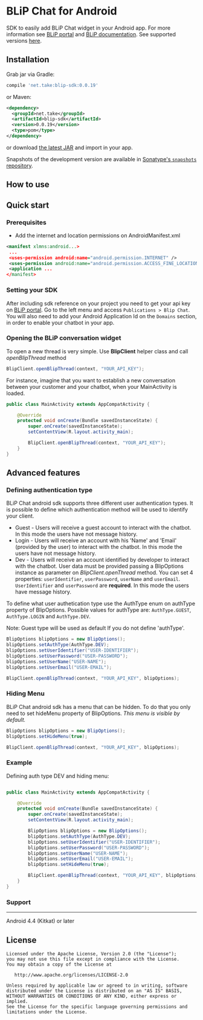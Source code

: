 
BLiP Chat for Android
======

SDK to easily add BLiP Chat widget in your Android app. For more information see [BLiP portal][1] and [BLiP documentation][2]. See supported versions [here](#support).

Installation
--------

Grab jar via Gradle:
```groovy
compile 'net.take:blip-sdk:0.0.19'
```

or Maven:
```xml
<dependency>
  <groupId>net.take</groupId>
  <artifactId>blip-sdk</artifactId>
  <version>0.0.19</version>
  <type>pom</type>
</dependency>
```

or download [the latest JAR][3] and import in your app.

Snapshots of the development version are available in [Sonatype's `snapshots` repository][snap].

How to use
-------------------------

## Quick start

### Prerequisites

* Add the internet and location permissions on AndroidManifest.xml

```xml
<manifest xlmns:android...>
 ...
 <uses-permission android:name="android.permission.INTERNET" />
 <uses-permission android:name="android.permission.ACCESS_FINE_LOCATION" />
 <application ...
</manifest>
```

### Setting your SDK

After including sdk reference on your project you need to get your api key on [BLiP portal][3]. Go to the left menu and access `Publications > Blip Chat`. You will also need to add your Android Application Id on the `Domains` section, in order to enable your chatbot in your app.

### Opening the BLiP conversation widget

To open a new thread is very simple. Use **BlipClient** helper class and call *openBlipThread* method

```java
BlipClient.openBlipThread(context, "YOUR_API_KEY");
```

For instance, imagine that you want to establish a new conversation between your customer and your chatbot, when your MainActivity is loaded.

```java
public class MainActivity extends AppCompatActivity {

    @Override
    protected void onCreate(Bundle savedInstanceState) {
        super.onCreate(savedInstanceState);
        setContentView(R.layout.activity_main);

        BlipClient.openBlipThread(context, "YOUR_API_KEY");
    }
}
```

## Advanced features

### Defining authentication type

BLiP Chat android sdk supports three different user authentication types. It is possible to define which authentication method will be used to identify your client.

* Guest - Users will receive a guest account to interact with the chatbot. In this mode the users have not message history.
* Login - Users will receive an account with his 'Name' and 'Email' (provided by the user) to interact with the chatbot. In this mode the users have not message history.
* Dev - Users will receive an account identified by developer to interact with the chatbot. User data must be provided passing a BlipOptions instance as parameter on *BlipClient.openThread* method. You can set 4 properties: `userIdentifier`, `userPassword`, `userName` and `userEmail`. `UserIdentifier` and `userPassword` are **required**. In this mode the users have message history.

To define what user authetication type use the AuthType enum on authType property of BlipOptions. Possible values for authType are: `AuthType.GUEST`, `AuthType.LOGIN` and `AuthType.DEV`.

Note: Guest type will be used as default If you do not define 'authType'.

```java
BlipOptions blipOptions = new BlipOptions();
blipOptions.setAuthType(AuthType.DEV);
blipOptions.setUserIdentifier("USER-IDENTIFIER");
blipOptions.setUserPassword("USER-PASSWORD");
blipOptions.setUserName("USER-NAME");
blipOptions.setUserEmail("USER-EMAIL");

BlipClient.openBlipThread(context, "YOUR_API_KEY", blipOptions);
```

### Hiding Menu

BLiP Chat android sdk has a menu that can be hidden. To do that you only need to set hideMenu property of BlipOptions. *This menu is visible by default.*

```java
BlipOptions blipOptions = new BlipOptions();
blipOptions.setHideMenu(true);

BlipClient.openBlipThread(context, "YOUR_API_KEY", blipOptions);
```

### Example 

Defining auth type DEV and hiding menu:

```java

public class MainActivity extends AppCompatActivity {

    @Override
    protected void onCreate(Bundle savedInstanceState) {
        super.onCreate(savedInstanceState);
        setContentView(R.layout.activity_main);

        BlipOptions blipOptions = new BlipOptions();
        blipOptions.setAuthType(AuthType.DEV);
        blipOptions.setUserIdentifier("USER-IDENTIFIER");
        blipOptions.setUserPassword("USER-PASSWORD");
        blipOptions.setUserName("USER-NAME");
        blipOptions.setUserEmail("USER-EMAIL");
        blipOptions.setHideMenu(true);

        BlipClient.openBlipThread(context, "YOUR_API_KEY", blipOptions);
    }
}
```

### Support
-------

  Android 4.4 (Kitkat) or later

License
-------

    Licensed under the Apache License, Version 2.0 (the "License");
    you may not use this file except in compliance with the License.
    You may obtain a copy of the License at

       http://www.apache.org/licenses/LICENSE-2.0

    Unless required by applicable law or agreed to in writing, software
    distributed under the License is distributed on an "AS IS" BASIS,
    WITHOUT WARRANTIES OR CONDITIONS OF ANY KIND, either express or implied.
    See the License for the specific language governing permissions and
    limitations under the License.


 [1]: https://blip.ai
 [2]: https://portal.blip.ai/#/docs/home
 [3]: http://search.maven.org/#search%7Cga%7C1%7Cg%3A%22net.take%22
 [snap]: https://oss.sonatype.org/content/repositories/snapshots/
 
